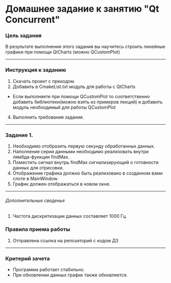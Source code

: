 # Домашнее задание к занятию "Qt Concurrent"

### Цель задания

В результате выполнения этого задания вы научитесь строить линейные графики при помощи QtCharts (можно QCustomPlot)

------

### Инструкция к заданию

1. Скачать проект с прекодом.
2. Добавить в CmakeList.txt модуль для работы с QtCharts
* Если выполняете при помощи QCustomPlot то соответственно добавить библиотеки(можно взять из примеров лекций) и добавить модуль необходимый для работы QCustomPlot
4. Выполнить требования задания.

------

### Задание 1. 

1. Необходимо отобразить первую секунду обработанных данных.
2. Наполнение серии данными необходимо реализовать внутри лямбда-функции findMax.
3. Поместить сигнал внутрь findMax сигнализирующий о готовности данных для отрисовки.
4. Отображение графика должно быть реализовано в созданном вами слоте в MainWindow.
5. График должен отображаться в новом окне.

------

###### Дополнительные сведенья

1. Частота дискретизации данных составляет 1000 Гц.

### Правила приема работы

1. Отправлена ссылка на репозиторий с кодом ДЗ

------

### Критерий зачета

* Программа работает стабильно.
* При обновлении данных график также обновляется.
